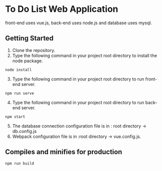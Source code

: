 # To Do List Web Application
front-end uses vue.js, back-end uses node.js and database uses mysql.

## Getting Started

1. Clone the repository.
2. Type the following command in your project root directory to install the node package.

```
node install
```

3. Type the following command in your project root directory to run front-end server.

```
npm run serve
```

4. Type the following command in your project root directory to run back-end server.

```
npm start
```

5. The database connection configuration file is in : root directory -> db.config.js
6. Webpack configuration file is in :root directory -> vue.config.js.

## Compiles and minifies for production

```
npm run build
```